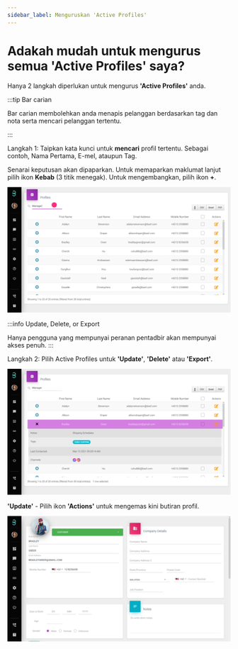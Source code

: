 ```yaml
---
sidebar_label: Menguruskan 'Active Profiles'
---
```

# Adakah mudah untuk mengurus semua 'Active Profiles' saya?

Hanya 2 langkah diperlukan untuk mengurus **'Active Profiles'** anda.

:::tip Bar carian

Bar carian membolehkan anda menapis pelanggan berdasarkan tag dan nota serta mencari pelanggan tertentu.

:::

Langkah 1: Taipkan kata kunci untuk **mencari** profil tertentu. Sebagai contoh, Nama Pertama, E-mel, ataupun Tag. 

Senarai keputusan akan dipaparkan. Untuk memaparkan maklumat lanjut pilih ikon **Kebab** (3 titik menegak). Untuk mengembangkan, pilih ikon **+**.

![image info](../../../static/img/q8/step1.png)


:::info Update, Delete, or Export

Hanya pengguna yang mempunyai peranan pentadbir akan mempunyai akses penuh.
:::

Langkah 2: Pilih Active Profiles untuk **'Update'**, **'Delete'** atau  **'Export'**.

![image info](../../../static/img/q8/step2.png)

**'Update'** - Pilih ikon **'Actions'** untuk mengemas kini butiran profil. 

![image info](../../../static/img/q8/step3.png)




